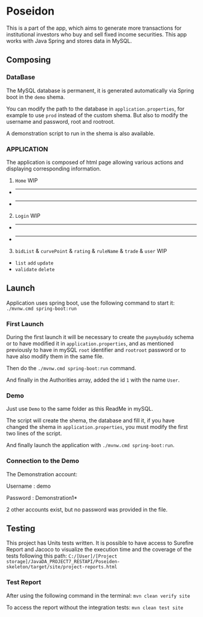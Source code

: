 # Poseidon 
This is a part of the app, which aims to generate more transactions for institutional investors who buy and sell fixed income securities.
This app works with Java Spring and stores data in MySQL.

## Composing

### DataBase
The MySQL database is permanent, it is generated automatically via Spring boot in the `demo` shema.

You can modify the path to the database in `application.properties`, for example to use `prod` instead of the custom shema.
But also to modify the username and password, root and rootroot.

A demonstration script to run in the shema is also available.

### APPLICATION
The application is composed of html page allowing various actions and displaying corresponding information.

1. `Home` WIP
  * ---
  * ---

2. `Login` WIP
  * ---
  * ---
  
3. `bidList` & `curvePoint` & `rating` & `ruleName` & `trade` & `user` WIP
  * `list` `add` `update`
  * `validate` `delete`
  

## Launch
Application uses spring boot, use the following command to start it:
`./mvnw.cmd spring-boot:run`

### First Launch
During the first launch it will be necessary to create the `paymybuddy` schema or to have modified it in `application.properties`, 
and as mentioned previously to have in mySQL `root` identifier and `rootroot` password or to have also modify them in the same file.

Then do the `./mvnw.cmd spring-boot:run` command.

And finally in the Authorities array, added the id `1` with the name `User`.

### Demo
Just use `Demo` to the same folder as this ReadMe in mySQL.

The script will create the shema, the database and fill it, if you have changed the shema in `application.properties`, you must modify the first two lines of the script.

And finally launch the application with `./mvnw.cmd spring-boot:run`.

### Connection to the Demo
The Demonstration account:

Username : demo

Password : Demonstration1*

2 other accounts exist, but no password was provided in the file.

## Testing
This project has Units tests written.
It is possible to have access to Surefire Report and Jacoco to visualize the execution time and the coverage of the tests following this path:
`C:/[User]/[Project storage]/JavaDA_PROJECT7_RESTAPI/Poseiden-skeleton/target/site/project-reports.html`

### Test Report

After using the following command in the terminal:
`mvn clean verify site`

To access the report without the integration tests:
`mvn clean test site`
